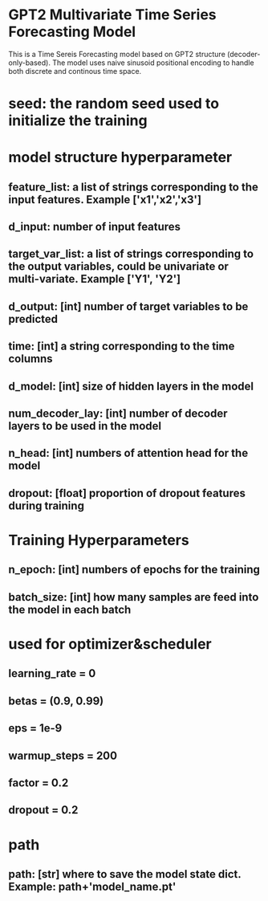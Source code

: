 # GPT2 Multivariate Time Series Forecasting Model

This is a Time Sereis Forecasting model based on GPT2 structure (decoder-only-based). The model uses naive sinusoid positional encoding to handle both discrete and continous time space.

# seed: the random seed used to initialize the training
# model structure hyperparameter
## feature_list: a list of strings corresponding to the input features. Example ['x1','x2','x3']
## d_input: number of input features
## target_var_list: a list of strings corresponding to the output variables, could be univariate or multi-variate. Example ['Y1', 'Y2']
## d_output: [int] number of target variables to be predicted
## time: [int] a string corresponding to the time columns
## d_model: [int] size of hidden layers in the model
## num_decoder_lay: [int] number of decoder layers to be used in the model
## n_head: [int] numbers of attention head for the model
## dropout: [float] proportion of dropout features during training
 
# Training Hyperparameters
## n_epoch: [int] numbers of epochs for the training
## batch_size: [int] how many samples are feed into the model in each batch

# used for optimizer&scheduler
## learning_rate = 0
## betas = (0.9, 0.99)
## eps = 1e-9
## warmup_steps = 200
## factor = 0.2
## dropout = 0.2

# path
## path: [str] where to save the model state dict. Example: path+'model_name.pt' 

